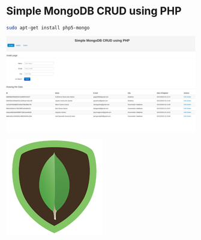 # Simple MongoDB CRUD using PHP

```sh
sudo apt-get install php5-mongo
```

<a href="" target="_blank"><img src="https://raw.githubusercontent.com/joelgarciajr84/simple-crud-with-php-mongodb-twitter-bootstrap/master/img/screenshot.png"/></a>

<a href="" target="_blank"><img src="https://raw.githubusercontent.com/joelgarciajr84/simple-crud-with-php-mongodb-twitter-bootstrap/master/img/mongodb.png"/></a>
